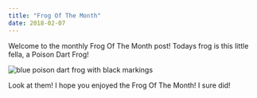 ```yaml
---
title: "Frog Of The Month"
date: 2018-02-07
---
```


Welcome to the monthly Frog Of The Month post! Todays frog is this little fella, a Poison Dart Frog!

![blue poison dart frog with black markings](https://cosleyzoo.org/wp-content/uploads/blue_poison_dart_frog.jpg)

Look at them! I hope you enjoyed the Frog Of The Month! I sure did!
